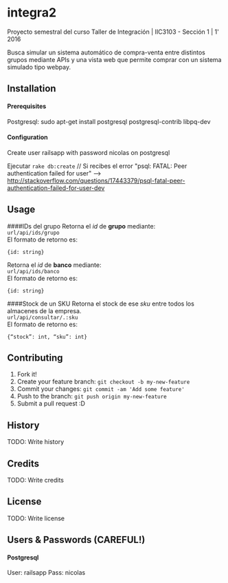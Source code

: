 # integra2
Proyecto semestral del curso Taller de Integración | IIC3103 - Sección 1 | 1' 2016

Busca simular un sistema automático de compra-venta entre distintos grupos mediante APIs y una vista web que permite comprar con un sistema simulado tipo webpay.
## Installation
#### Prerequisites
Postgresql: sudo apt-get install postgresql postgresql-contrib libpq-dev

#### Configuration
Create user railsapp with password nicolas on postgresql

Ejecutar `rake db:create` // Si recibes el error "psql: FATAL: Peer authentication failed for user" --> http://stackoverflow.com/questions/17443379/psql-fatal-peer-authentication-failed-for-user-dev

## Usage
####IDs del grupo
Retorna el *id* de **grupo** mediante:<br />
`url/api/ids/grupo`<br />
El formato de retorno es:
```
{id: string}
```
Retorna el *id* de **banco** mediante:<br />
`url/api/ids/banco`<br />
El formato de retorno es:
```
{id: string}
```
####Stock de un SKU
Retorna el stock de ese *sku* entre todos los almacenes de la empresa.<br />
`url/api/consultar/.:sku`<br />
El formato de retorno es:
```
{“stock”: int, “sku”: int}
```

## Contributing
1. Fork it!
2. Create your feature branch: `git checkout -b my-new-feature`
3. Commit your changes: `git commit -am 'Add some feature'`
4. Push to the branch: `git push origin my-new-feature`
5. Submit a pull request :D

## History
TODO: Write history
## Credits
TODO: Write credits
## License
TODO: Write license
## Users & Passwords (CAREFUL!)
#### Postgresql
User: railsapp
Pass: nicolas
